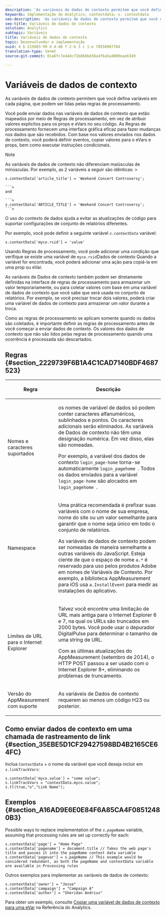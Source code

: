 ```yaml
---
description: 'As variáveis de dados de contexto permitem que você defina variáveis em cada página, que podem ser lidas pelas regras de processamento. '
keywords: Implementação do Analytics; contextdata; s. contextdata
seo-description: 'As variáveis de dados de contexto permitem que você defina variáveis em cada página, que podem ser lidas pelas regras de processamento. '
seo-title: Variáveis de dados de contexto
solution: Analytics
subtopic: Variáveis
title: Variáveis de dados de contexto
topic: Desenvolvedor e implementação
uuid: 4 b 215803-99 d 4-46 f 2-b 3 c 1-e 78558987764
translation-type: tm+mt
source-git-commit: 01a6fc7e44dc71b868bd38a4f6a5a4089eae6349

---
```



# Variáveis de dados de contexto

As variáveis de dados de contexto permitem que você defina variáveis em cada página, que podem ser lidas pelas regras de processamento. 

Você pode enviar dados nas variáveis de dados de contexto que estão mapeados por meio de Regras de processamento, em vez de atribuir valores explícitos para os props e eVars no seu código. As Regras de processamento fornecem uma interface gráfica eficaz para fazer mudanças nos dados que são recebidos. Com base nos valores enviados nos dados de contexto, você poderá definir eventos, copiar valores para o eVars e props, bem como executar instruções condicionais.

>[!NOTE]
>
>As variáveis de dados de contexto não diferenciam maiúsculas de minúsculas. Por exemplo, as 2 variáveis a seguir são idênticas: &gt;
>```>
>s.contextData['article_title'] = 'Weekend Concert Controversy'; 
>
>```>
>and 
>
>```>
>s.contextData['ARTICLE_TITLE'] = 'Weekend Concert Controversy';
>```>



O uso do contexto de dados ajuda a evitar as atualizações de código para suportar configurações de conjunto de relatórios diferentes.

Por exemplo, você pode definir a seguinte variável *`s.contextData`* variável:

```
s.contextData['myco.rsid'] = 'value'
```

Usando Regras de processamento, você pode adicionar uma condição que verifique se existe uma variável de `myco.rsid`Dados de contexto Quando a variável for encontrada, você poderá adicionar uma ação para copiá-la em uma prop ou eVar.

As variáveis de Dados de contexto também podem ser diretamente definidas na interface de regras de processamento para armazenar um valor temporariamente, ou para coletar valores com base em uma variável de dados de contexto que você sabe que será usada no conjunto de relatórios. Por exemplo, se você precisar trocar dois valores, poderá criar uma variável de dados de contexto para armazenar um valor durante a troca.

Como as regras de processamento se aplicam somente quando os dados são coletados, é importante definir as regras de processamento antes de você começar a enviar dados de contexto. Os valores dos dados de contexto que não são lidos pelas regras de processamento quando uma ocorrência é processada são descartados.

## Regras {#section_2229739F6B1A4C1CAD7140BDF4687523}

<table id="table_4433A32A952340699B189CAEAF158B06"> 
 <thead> 
  <tr> 
   <th colname="col1" class="entry"> <p>Regra </p> </th> 
   <th colname="col2" class="entry"> <p>Descrição </p> </th> 
  </tr> 
 </thead>
 <tbody> 
  <tr> 
   <td colname="col1"> <p>Nomes e caracteres suportados </p> </td> 
   <td colname="col2"> <p>os nomes de variável de dados só podem conter caracteres alfanuméricos, sublinhados e pontos. Os caracteres adicionais serão eliminados. As variáveis de Dados de contexto não têm uma designação numérica. Em vez disso, elas são nomeadas. </p> <p>Por exemplo, a variável dos dados de contexto <code>login_page-home</code> torna-se automaticamente <code>login_pagehome </code>. Todos os dados enviados para a variável <code>login_page-home</code> são alocados em <code>login_pagehome </code>. </p> </td> 
  </tr> 
  <tr> 
   <td colname="col1"> <p>Namespace </p> </td> 
   <td colname="col2"> <p>Uma prática recomendada é prefixar suas variáveis com o nome de sua empresa, nome do site ou um valor semelhante para garantir que o nome seja único em todo o conjunto de relatórios. </p> <p>As variáveis de dados de contexto podem ser nomeadas de maneira semelhante a outras variáveis do JavaScript. Esteja ciente de que o espaço de nome <code>a.*</code> é reservado para uso pelos produtos Adobe em nomes de Variáveis de Contexto. Por exemplo, a biblioteca AppMeasurement para iOS usa <code>a.InstallEvent</code> para medir as instalações do aplicativo. </p> </td> 
  </tr> 
  <tr> 
   <td colname="col1"> <p>Limites de URL para o Internet Explorer </p> </td> 
   <td colname="col2"> <p>Talvez você encontre uma limitação de URL mais antiga para o Internet Explorer 6 e 7, na qual os URLs são truncados em 2000 bytes. Você pode usar o depurador <span class="keyword">DigitalPulse</span> para determinar o tamanho de uma string de URL. </p> <p>Com as últimas atualizações do AppMeasurement (setembro de 2014), o HTTP POST passou a ser usado com o Internet Explorer 8+, eliminando os problemas de truncamento. </p> </td> 
  </tr> 
  <tr> 
   <td colname="col1"> <p>Versão do AppMeasurement com suporte </p> </td> 
   <td colname="col2"> <p>As variáveis de Dados de contexto requerem ao menos um código H23 ou posterior. </p> </td> 
  </tr> 
 </tbody> 
</table>

## Como enviar dados de contexto em uma chamada de rastreamento de link {#section_35EBE5D1CF29427598BD4B2165CE64FC}

Inclua `ContextData` + o nome da variável que você deseja incluir em `s.linkTrackVars`:

```
s.contextData['myco.value'] = "some value"; 
s.linkTrackVars = "contextData.myco.value"; 
s.tl(true,"o","Link Name"); 
```

## Exemplos {#section_A16AD9E6E0E84F6A85CA4F08512480B3}

Possible ways to replace implementation of the *`s.pageName`* variable, assuming that processing rules are set up correctly for each:

```
s.contextData['page'] = "Home Page" 
s.contextData['pagename'] = document.title // Takes the web page's title and passes it into the pageName context data variable 
s.contextData['pagevar'] = s.pageName // This example would be considered redundant, as both the pageName and contextData variable are available in Processing rules
```

Outros exemplos para implementar as variáveis de dados de contexto:

```
s.contextData['owner'] = "Jesse" 
s.contextData['campaign'] = "Campaign A" 
s.contextData['author'] = "Sheridan Andrius"
```

Para obter um exemplo, consulte [Copiar uma variável de dados de contexto para uma eVar](https://marketing.adobe.com/resources/help/en_US/reference/?f=processing_rules_copy_context_data) na Referência do Analytics.
